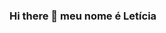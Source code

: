 ### Hi there 👋 meu nome é Letícia

<!--
**Lehtycia/Lehtycia** is a ✨ _special_ ✨ repository because its `README.md` (this file) appears on your GitHub profile.

repositório alura CMSP
-->
